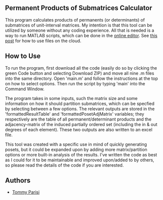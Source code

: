 ## Permanent Products of Submatrices Calculator

This program calculates products of permanents (or determinants) of submatrices of unit-interval matrices. 
My intention is that this tool can be utilized by someone without any coding experience. All that is needed is a way to run MATLAB scripts, which can be done in the [online editor](https://matlab.mathworks.com/). See [this post](https://www.mathworks.com/help/matlabmobile/ug/use-files-on-the-cloud.html) for how to use files on the cloud.

## How to Use

To run the program, first download all the code (easily do so by clicking the green Code button and selecting Download ZIP) and move all nine .m files into the same directory. Open 'main.m' and follow the instructions at the top on how to select options. Then run the script by typing 'main' into the Command Window.

The program takes in some inputs, such the matrix size and some information on how it should partition submatrices, which can be specfied by selecting between a few options. The relevant outputs are stored in the 'formattedResultTable' and 'formattedPosetAdjMatrix' variables; they respectively are the table of all permanent/determinant products and the adjacency-matrix of the induced partially ordered set (including the in & out degrees of each element). These two outputs are also written to an excel file.

This tool was created with a specific use in mind of quickly generating posets, but it could be expanded upon by adding more matrix/partition options or more built-in analysis of the results. I've written the code as best as I could for it to be maintainable and improved upon/added to by others, so please read the details of the code if you are interested.


## Authors
- [Tommy Parisi](https://github.com/tparisi52)
